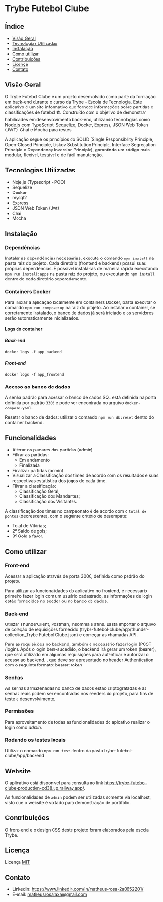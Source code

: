 # Trybe Futebol Clube

## Índice

- [Visão Geral](#visão-geral)
- [Tecnologias Utilizadas](#tecnologias-utilizadas)
- [Instalação](#instalação)
- [Como utilizar](#como-utilizar)
- [Contribuições](#contribuições)
- [Licença](#licença)
- [Contato](#contato)

## Visão Geral

O Trybe Futebol Clube é um projeto desenvolvido como parte da formação em back-end durante o curso da Trybe - Escola de Tecnologia. Este aplicativo é um site informativo que fornece informações sobre partidas e classificações de futebol ⚽️. Construído com o objetivo de demonstrar habilidades em desenvolvimento back-end, utilizando tecnologias como Node.js com TypeScript, Sequelize, Docker, Express, JSON Web Token (JWT), Chai e Mocha para testes.

A aplicação segue os princípios do SOLID (Single Responsibility Principle, Open-Closed Principle, Liskov Substitution Principle, Interface Segregation Principle e Dependency Inversion Principle), garantindo um código mais modular, flexível, testável e de fácil manutenção.

## Tecnologias Utilizadas

- Noje.js (Typescript - POO)
- Sequelize
- Docker
- mysql2
- Express
- JSON Web Token (Jwt)
- Chai
- Mocha

## Instalação

### Dependências

Instalar as dependências necessárias, execute o comando `npm install` na pasta raiz do projeto. Cada diretório (frontend e backend) possui suas próprias dependências. É possivel instalá-las de maneira rápida executando `npm run install:apps` na pasta raiz do projeto, ou executando `npm install` dentro de cada diretório separadamente.

### Containers Docker

Para iniciar a aplicação localmente em containers Docker, basta executar o comando `npm run compose:up` na raiz do projeto. Ao instalar o container, se corretamente instalado, o banco de dados já será iniciado e os servidores serão automaticamente inicializados.


#### Logs do container

##### Back-end

    docker logs -f app_backend

##### Front-end
    docker logs -f app_frontend

### Acesso ao banco de dados

A senha padrão para acessar o banco de dados SQL está definida na porta definida por padrão `3306` e pode ser encontrada no arquivo `docker-compose.yaml`.

Resetar o banco de dados: utilizar o comando `npm run db:reset` dentro do container backend.

## Funcionalidades

- Alterar os placares das partidas (admin).
- Filtrar as partidas:
  - Em andamento
  - Finalizada
- Finalizar partidas (admin).
- Visualizar a Classificação dos times de acordo com os resultados e suas respectivas estatística dos jogos de cada time.
- Filtrar a classificação:
  - Classificação Geral;
  - Classificação dos Mandantes;
  - Classificação dos Visitantes.

A classificação dos times no campeonato é de acordo com o `total de pontos` (decrescente), com o seguinte critério de desempate:
  - Total de Vitórias;
  - 2º Saldo de gols;
  - 3º Gols a favor.

## Como utilizar

### Front-end

Acessar a aplicação através de porta 3000, definida como padrão do projeto.

Para utilizar as funcionalidades do aplicativo no frontend, é necessário primeiro fazer login com um usuário cadastrado, as informações de login estão fornecidos no seeder ou no banco de dados.


### Back-end

Utilizar ThunderClient, Postman, Insomnia e afins. Basta importar o arquivo de coleção de requisições fornecido (trybe-futebol-clube/app/thunder-collection_Trybe Futebol Clube.json) e começar as chamadas API.

Para as requisições no backend, também é necessário fazer login (POST /login). Após o login bem-sucedido, o backend irá gerar um token (bearer), que será utilizado em algumas requisições para autenticar e autorizar o acesso ao backend.
, que deve ser apresentado no header Authentication com o seguinte formato: bearer: _token_


### Senhas

As senhas armazenadas no banco de dados estão criptografadas e as senhas reais podem ser encontradas nos seeders do projeto, para fins de teste e desenvolvimento.

### Permissões

Para aproveitamento de todas as funcionalidades do apicativo realizar o login como _admin_.

### Rodando os testes locais

Utilizar o comando `npm run test` dentro da pasta trybe-futebol-clube/app/backend

## Website

O aplicativo está disponível para consulta no link https://trybe-futebol-clube-production-cd38.up.railway.app/.

As funcionalidades de `admin` podem ser utilizadas somente via localhost, visto que o website é voltado para demonstração de portifólio.

## Contribuições

O front-end e o design CSS deste projeto foram elaborados pela escola Trybe.


## Licença

Licença [MIT](https://github.com/matheusrosa1/trybe-futebol-clube?tab=MIT-1-ov-file) 


## Contato

- Linkedin: https://www.linkedin.com/in/matheus-rosa-2a0652201/
- E-mail: matheusrosataxa@gmail.com
